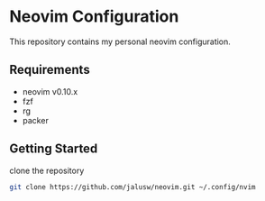 # Neovim Configuration

This repository contains my personal neovim configuration. 

## Requirements

- neovim v0.10.x
- fzf
- rg
- packer
  
## Getting Started

clone the repository
```bash
git clone https://github.com/jalusw/neovim.git ~/.config/nvim
```
